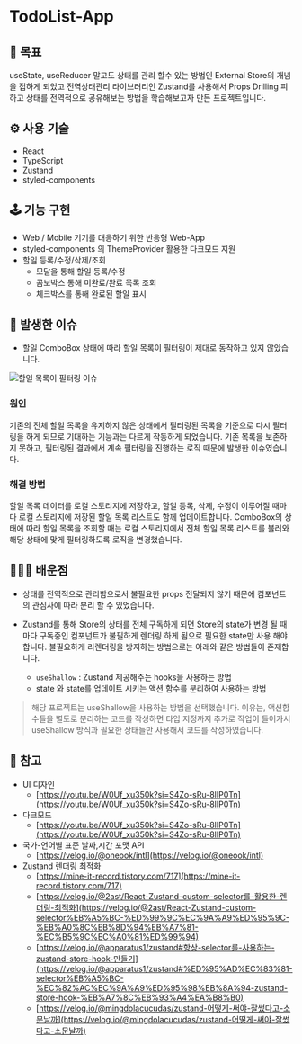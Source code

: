 # TodoList-App

## 🎯 목표

useState, useReducer 말고도 상태를 관리 할수 있는 방법인 External Store의 개념을 접하게 되었고 전역상태관리 라이브러리인 Zustand를 사용해서 Props Drilling 피하고 상태를 전역적으로 공유해보는 방법을 학습해보고자 만든 프로젝트입니다.

## ⚙️ 사용 기술

- React
- TypeScript
- Zustand
- styled-components

## 🕹️ 기능 구현

- Web / Mobile 기기를 대응하기 위한 반응형 Web-App
- styled-components 의 ThemeProvider 활용한 다크모드 지원
- 할일 등록/수정/삭제/조회
  - 모달을 통해 할일 등록/수정
  - 콤보박스 통해 미완료/완료 목록 조회
  - 체크박스를 통해 완료된 할일 표시

## 🚨 발생한 이슈

- 할일 ComboBox 상태에 따라 할일 목록이 필터링이 제대로 동작하고 있지 않았습니다.

![할일 목록이 필터링 이슈](./img/todolist.gif)

### 원인

기존의 전체 할일 목록을 유지하지 않은 상태에서 필터링된 목록을 기준으로 다시 필터링을 하게 되므로 기대하는 기능과는 다르게 작동하게 되었습니다. 기존 목록을 보존하지 못하고, 필터링된 결과에서 계속 필터링을 진행하는 로직 때문에 발생한 이슈였습니다.

### 해결 방법

할일 목록 데이터를 로컬 스토리지에 저장하고, 할일 등록, 삭제, 수정이 이루어질 때마다 로컬 스토리지에 저장된 할일 목록 리스트도 함께 업데이트합니다. ComboBox의 상태에 따라 할일 목록을 조회할 때는 로컬 스토리지에서 전체 할일 목록 리스트를 불러와 해당 상태에 맞게 필터링하도록 로직을 변경했습니다.

## 👩🏻‍💻 배운점

- 상태를 전역적으로 관리함으로서 불필요한 props 전달되지 않기 때문에 컴포넌트의 관심사에 따라 분리 할 수 있었습니다.

- Zustand를 통해 Store의 상태를 전체 구독하게 되면 Store의 state가 변경 될 때마다 구독중인 컴포넌트가 불필하게 렌더링 하게 됨으로 필요한 state만 사용 해야합니다. 불필요하게 리렌더링을 방지하는 방법으로는 아래와 같은 방법들이 존재합니다.
  - `useShallow` : Zustand 제공해주는 hooks을 사용하는 방법
  - state 와 state를 업데이트 시키는 액션 함수를 분리하여 사용하는 방법

> 해당 프로젝트는 useShallow을 사용하는 방법을 선택했습니다. 이유는, 액션함수들을 별도로 분리하는 코드를 작성하면 타입 지정까지 추가로 작업이 들어가서 useShallow 방식과 필요한 상태들만 사용해서 코드를 작성하였습니다.

## 🔗 참고

- UI 디자인
  - [https://youtu.be/W0Uf_xu350k?si=S4Zo-sRu-8lIP0Tn](https://youtu.be/W0Uf_xu350k?si=S4Zo-sRu-8lIP0Tn)
- 다크모드
  - [https://youtu.be/W0Uf_xu350k?si=S4Zo-sRu-8lIP0Tn](https://youtu.be/W0Uf_xu350k?si=S4Zo-sRu-8lIP0Tn)
- 국가-언어별 표준 날짜,시간 포맷 API
  - [https://velog.io/@oneook/intl](https://velog.io/@oneook/intl)
- Zustand 렌더링 최적화
  - [https://mine-it-record.tistory.com/717](https://mine-it-record.tistory.com/717)
  - [https://velog.io/@2ast/React-Zustand-custom-selector를-활용한-렌더링-최적화](https://velog.io/@2ast/React-Zustand-custom-selector%EB%A5%BC-%ED%99%9C%EC%9A%A9%ED%95%9C-%EB%A0%8C%EB%8D%94%EB%A7%81-%EC%B5%9C%EC%A0%81%ED%99%94)
  - [https://velog.io/@apparatus1/zustand#항상-selector를-사용하는-zustand-store-hook-만들기](https://velog.io/@apparatus1/zustand#%ED%95%AD%EC%83%81-selector%EB%A5%BC-%EC%82%AC%EC%9A%A9%ED%95%98%EB%8A%94-zustand-store-hook-%EB%A7%8C%EB%93%A4%EA%B8%B0)
  - [https://velog.io/@mingdolacucudas/zustand-어떻게-써야-잘썼다고-소문날까](https://velog.io/@mingdolacucudas/zustand-어떻게-써야-잘썼다고-소문날까)
